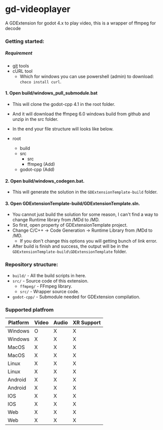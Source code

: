 # gd-videoplayer

A GDExtension for godot 4.x to play video, this is a wrapper of ffmpeg for decode

 
### Getting started:

##### Requirement

- [git](https://git-scm.com) tools
- cURL tool
	- Which for windows you can use powershell (admin) to download: `choco install curl`.

#### 1. Open build/windows_pull_submodule.bat
- This will clone the godot-cpp 4.1 in the root folder.
- And it will download the ffmpeg 6.0 windows build from github and unzip in the src folder.
- In the end your file structure will looks like below.

- root
	- build
	- src
		- src
		- ffmpeg (Add)
	- godot-cpp (Add)
	
#### 2. Open build/windows_codegen.bat.

- This will generate the solution in the `GDExtensionTemplate-build` folder.

#### 3. Open GDExtensionTemplate-build/GDExtensionTemplate.sln.

- You cannot just build the solution for some reason, I can't find a way to change Runtime library from /MDd to /MD.
- So first, open property of GDExtensionTemplate project.
- Change C/C++ -> Code Generation -> Runtime Library from /MDd to /MD.
	- If you don't change this options you will getting bunch of link error.
- After build is finish and success, the output will be in the `GDExtensionTemplate-build\GDExtensionTemplate` folder.

### Repository structure:
- `build/` - All the build scripts in here.
- `src/` - Source code of this extension.
	- `ffmpeg/` - FFmpeg library.
	- `src/` - Wrapper source code.
- `godot-cpp/` - Submodule needed for GDExtension compilation.

### Supported platfrom
| Platform | Video | Audio | XR Support |
|-|-|-|-|
| Windows | O | X | X |
| Windows | X | X | X |
| MacOS | X | X | X |
| MacOS | X | X | X |
| Linux | X | X | X |
| Linux | X | X | X |
| Android | X | X | X |
| Android | X | X | X |
| IOS | X | X | X |
| IOS | X | X | X |
| Web | X | X | X |
| Web | X | X | X |